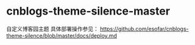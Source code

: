 # cnblogs-theme-silence-master
自定义博客园主题
具体部署操作参见：
https://github.com/esofar/cnblogs-theme-silence/blob/master/docs/deploy.md
